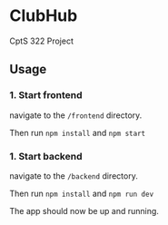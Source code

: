# ClubHub
CptS 322 Project

## Usage

### 1. Start frontend

navigate to the ```/frontend``` directory.

Then run ```npm install``` and ```npm start```

### 1. Start backend

navigate to the ```/backend``` directory.

Then run ```npm install``` and ```npm run dev```

The app should now be up and running.
